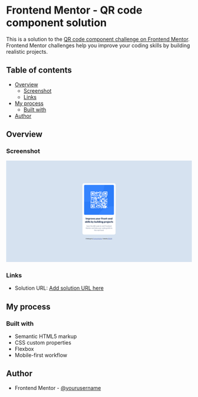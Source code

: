 # Frontend Mentor - QR code component solution

This is a solution to the [QR code component challenge on Frontend Mentor](https://www.frontendmentor.io/challenges/qr-code-component-iux_sIO_H). Frontend Mentor challenges help you improve your coding skills by building realistic projects.

## Table of contents

-   [Overview](#overview)
    -   [Screenshot](#screenshot)
    -   [Links](#links)
-   [My process](#my-process)
    -   [Built with](#built-with)
-   [Author](#author)

## Overview

### Screenshot

![](./screenshot.jpg)

### Links

-   Solution URL: [Add solution URL here](https://github.com/R3IC0P/FM-qr-code-component)

## My process

### Built with

-   Semantic HTML5 markup
-   CSS custom properties
-   Flexbox
-   Mobile-first workflow

## Author

-   Frontend Mentor - [@yourusername](https://www.frontendmentor.io/profile/yourusername)
